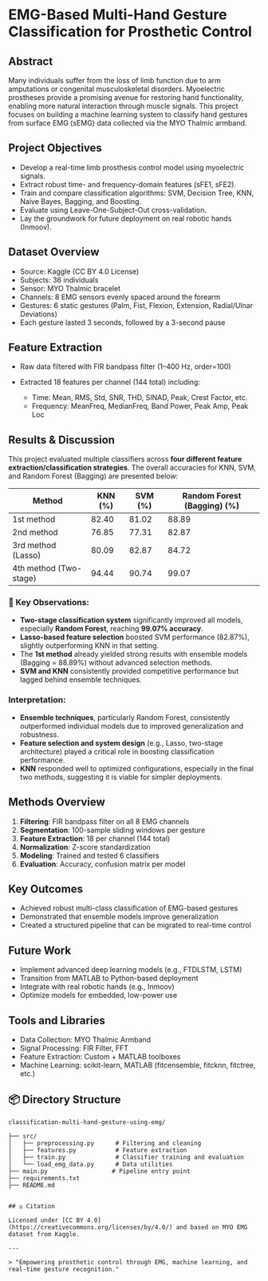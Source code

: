 # EMG-Based Multi-Hand Gesture Classification for Prosthetic Control

## Abstract

Many individuals suffer from the loss of limb function due to arm amputations or congenital musculoskeletal disorders. Myoelectric prostheses provide a promising avenue for restoring hand functionality, enabling more natural interaction through muscle signals. This project focuses on building a machine learning system to classify hand gestures from surface EMG (sEMG) data collected via the MYO Thalmic armband.

## Project Objectives

* Develop a real-time limb prosthesis control model using myoelectric signals.
* Extract robust time- and frequency-domain features (sFE1, sFE2).
* Train and compare classification algorithms: SVM, Decision Tree, KNN, Naive Bayes, Bagging, and Boosting.
* Evaluate using Leave-One-Subject-Out cross-validation.
* Lay the groundwork for future deployment on real robotic hands (Inmoov).

## Dataset Overview

* Source: Kaggle (CC BY 4.0 License)
* Subjects: 36 individuals
* Sensor: MYO Thalmic bracelet
* Channels: 8 EMG sensors evenly spaced around the forearm
* Gestures: 6 static gestures (Palm, Fist, Flexion, Extension, Radial/Ulnar Deviations)
* Each gesture lasted 3 seconds, followed by a 3-second pause

## Feature Extraction

* Raw data filtered with FIR bandpass filter (1–400 Hz, order=100)
* Extracted 18 features per channel (144 total) including:

  * Time: Mean, RMS, Std, SNR, THD, SINAD, Peak, Crest Factor, etc.
  * Frequency: MeanFreq, MedianFreq, Band Power, Peak Amp, Peak Loc


## Results & Discussion

This project evaluated multiple classifiers across **four different feature extraction/classification strategies**. The overall accuracies for KNN, SVM, and Random Forest (Bagging) are presented below:

| Method                 | KNN (%) | SVM (%) | Random Forest (Bagging) (%) |
| ---------------------- | ------- | ------- | --------------------------- |
| 1st method             | 82.40   | 81.02   | 88.89                       |
| 2nd method             | 76.85   | 77.31   | 82.87                       |
| 3rd method (Lasso)     | 80.09   | 82.87   | 84.72                       |
| 4th method (Two-stage) | 94.44   | 90.74   | 99.07                       |

### 🔎 Key Observations:

* **Two-stage classification system** significantly improved all models, especially **Random Forest**, reaching **99.07% accuracy**.
* **Lasso-based feature selection** boosted SVM performance (82.87%), slightly outperforming KNN in that setting.
* The **1st method** already yielded strong results with ensemble models (Bagging = 88.89%) without advanced selection methods.
* **SVM and KNN** consistently provided competitive performance but lagged behind ensemble techniques.

### Interpretation:

* **Ensemble techniques**, particularly Random Forest, consistently outperformed individual models due to improved generalization and robustness.
* **Feature selection and system design** (e.g., Lasso, two-stage architecture) played a critical role in boosting classification performance.
* **KNN** responded well to optimized configurations, especially in the final two methods, suggesting it is viable for simpler deployments.

## Methods Overview

1. **Filtering**: FIR bandpass filter on all 8 EMG channels
2. **Segmentation**: 100-sample sliding windows per gesture
3. **Feature Extraction**: 18 per channel (144 total)
4. **Normalization**: Z-score standardization
5. **Modeling**: Trained and tested 6 classifiers
6. **Evaluation**: Accuracy, confusion matrix per model

## Key Outcomes

* Achieved robust multi-class classification of EMG-based gestures
* Demonstrated that ensemble models improve generalization
* Created a structured pipeline that can be migrated to real-time control

## Future Work

* Implement advanced deep learning models (e.g., FTDLSTM, LSTM)
* Transition from MATLAB to Python-based deployment
* Integrate with real robotic hands (e.g., Inmoov)
* Optimize models for embedded, low-power use

## Tools and Libraries

* Data Collection: MYO Thalmic Armband
* Signal Processing: FIR Filter, FFT
* Feature Extraction: Custom + MATLAB toolboxes
* Machine Learning: scikit-learn, MATLAB (fitcensemble, fitcknn, fitctree, etc.)

## 📦 Directory Structure

```
classification-multi-hand-gesture-using-emg/

├── src/
│   ├── preprocessing.py      # Filtering and cleaning
│   ├── features.py           # Feature extraction
│   ├── train.py              # Classifier training and evaluation
│   └── load_emg_data.py      # Data utilities
├── main.py                  # Pipeline entry point
├── requirements.txt
├── README.md


## ⚖️ Citation

Licensed under [CC BY 4.0](https://creativecommons.org/licenses/by/4.0/) and based on MYO EMG dataset from Kaggle.

---

> "Empowering prosthetic control through EMG, machine learning, and real-time gesture recognition."
